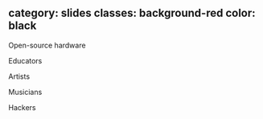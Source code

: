 category: slides
classes: background-red
color: black
---


<span class="blue">Open-source hardware</span>

Educators

Artists

Musicians

Hackers
